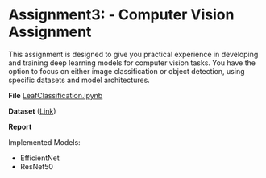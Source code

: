 # Assignment3: - Computer Vision Assignment

This assignment is designed to give you practical experience in developing and training deep
learning models for computer vision tasks. You have the option to focus on either image
classification or object detection, using specific datasets and model architectures.

**File**
[LeafClassification.ipynb](LeafClassification.ipynb)

**Dataset**
([Link](https://data.mendeley.com/datasets/brfgw46wzb/1))


**Report**

Implemented Models:
- EfficientNet
- ResNet50

